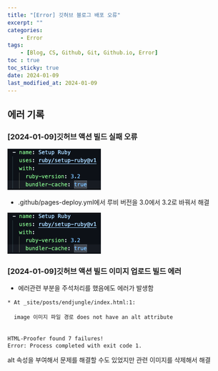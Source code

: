 ```yaml
---
title: "[Error] 깃허브 블로그 배포 오류"
excerpt: ""
categories:
    - Error
tags:
    - [Blog, CS, Github, Git, Github.io, Error]
toc : true
toc_sticky: true
date: 2024-01-09
last_modified_at: 2024-01-09
---
```

## 에러 기록
### [2024-01-09]깃허브 액션 빌드 실패 오류
![Alt text](/assets/img/2024-01-09-error2/image-1.png)
- .github/pages-deploy.yml에서 루비 버전을 3.0에서 3.2로 바꿔서 해결

![Alt text](/assets/img/2024-01-09-error2/image-1.png)
### [2024-01-09]깃허브 액션 빌드 이미지 업로드 빌드 에러
- 에러관련 부분을 주석처리를 했음에도 에러가 발생함
```
* At _site/posts/endjungle/index.html:1:

  image 이미지 파일 경로 does not have an alt attribute


HTML-Proofer found 7 failures!
Error: Process completed with exit code 1.
```
alt 속성을 부여해서 문제를 해결할 수도 있었지만 
관련 이미지를 삭제해서 해결
